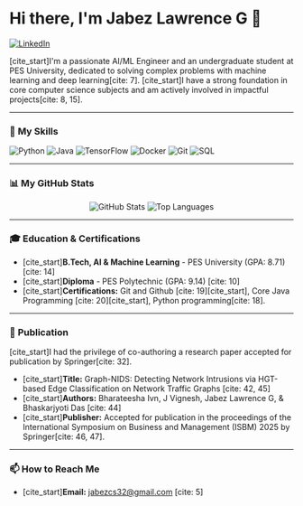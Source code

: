 # Hi there, I'm Jabez Lawrence G 👋

<p align="left">
  <a href="https://www.linkedin.com/in/your-linkedin-profile" target="_blank">
    <img src="https://img.shields.io/badge/LinkedIn-0077B5?style=for-the-badge&logo=linkedin&logoColor=white" alt="LinkedIn"/>
  </a>
</p>

[cite_start]I'm a passionate AI/ML Engineer and an undergraduate student at PES University, dedicated to solving complex problems with machine learning and deep learning[cite: 7]. [cite_start]I have a strong foundation in core computer science subjects and am actively involved in impactful projects[cite: 8, 15].

---

### 🚀 **My Skills**

[//]: # (Replace with your actual skill icons or badges)
<p align="left">
  <img src="https://img.shields.io/badge/Python-3776AB?style=for-the-badge&logo=python&logoColor=white" alt="Python"/>
  <img src="https://img.shields.io/badge/Java-ED8B00?style=for-the-badge&logo=openjdk&logoColor=white" alt="Java"/>
  <img src="https://img.shields.io/badge/TensorFlow-FF6F00?style=for-the-badge&logo=tensorflow&logoColor=white" alt="TensorFlow"/>
  <img src="https://img.shields.io/badge/Docker-2496ED?style=for-the-badge&logo=docker&logoColor=white" alt="Docker"/>
  <img src="https://img.shields.io/badge/GIT-E44C30?style=for-the-badge&logo=git&logoColor=white" alt="Git"/>
  <img src="https://img.shields.io/badge/SQL-025E8C?style=for-the-badge&logo=postgresql&logoColor=white" alt="SQL"/>
</p>

---

### 📊 **My GitHub Stats**

[//]: # (Replace 'your-github-username' with your actual GitHub username)
<p align="center">
  <img src="https://github-readme-stats.vercel.app/api?username=your-github-username&show_icons=true&theme=radical" alt="GitHub Stats"/>
  <img src="https://github-readme-stats.vercel.app/api/top-langs/?username=your-github-username&layout=compact&theme=radical" alt="Top Languages"/>
</p>

---

### 🎓 **Education & Certifications**

- [cite_start]**B.Tech, AI & Machine Learning** - PES University (GPA: 8.71) [cite: 14]
- [cite_start]**Diploma** - PES Polytechnic (GPA: 9.14) [cite: 10]
- [cite_start]**Certifications:** Git and Github [cite: 19][cite_start], Core Java Programming [cite: 20][cite_start], Python programming[cite: 18].

---

### 📝 **Publication**

[cite_start]I had the privilege of co-authoring a research paper accepted for publication by Springer[cite: 32].

- [cite_start]**Title:** Graph-NIDS: Detecting Network Intrusions via HGT-based Edge Classification on Network Traffic Graphs [cite: 42, 45]
- [cite_start]**Authors:** Bharateesha Ivn, J Vignesh, Jabez Lawrence G, & Bhaskarjyoti Das [cite: 44]
- [cite_start]**Publisher:** Accepted for publication in the proceedings of the International Symposium on Business and Management (ISBM) 2025 by Springer[cite: 46, 47].

---

### 📫 **How to Reach Me**

- [cite_start]**Email:** jabezcs32@gmail.com [cite: 5]

